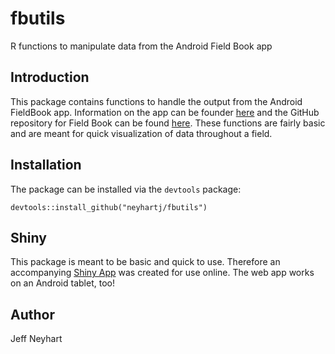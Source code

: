 # fbutils
R functions to manipulate data from the Android Field Book app

## Introduction
This package contains functions to handle the output from the Android FieldBook app. Information on the app can be founder [here](http://www.wheatgenetics.org/research/software/22-android-field-book) and the GitHub repository for Field Book can be found [here](https://github.com/trife/Field-Book). These functions are fairly basic and are meant for quick visualization of data throughout a field.

## Installation
The package can be installed via the `devtools` package:
```
devtools::install_github("neyhartj/fbutils")
```

## Shiny
This package is meant to be basic and quick to use. Therefore an accompanying [Shiny App](https://neyhartj.shinyapps.io/fbutils_shiny/) was created for use online. The web app
works on an Android tablet, too!

## Author
Jeff Neyhart
